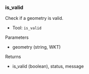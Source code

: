 ### is_valid

Check if a geometry is valid.

- Tool: `is_valid`

Parameters

- geometry (string, WKT)

Returns

- is_valid (boolean), status, message
